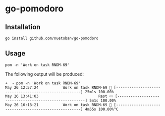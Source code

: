 # go-pomodoro

## Installation
```
go install github.com/nuetoban/go-pomodoro
```

## Usage
```
pom -n 'Work on task RNDM-69'
```

The following output will be produced:
```
➜  ~ pom -n 'Work on task RNDM-69'
May 26 12:57:24           Work on task RNDM-69 🍅 [------------------------------------------------------] 25m1s 100.00%
May 26 13:41:03                           Rest 💤 [-------------------------------------------------------] 5m1s 100.00%
May 26 16:13:21           Work on task RNDM-69 🍅 [------------------------------------------------------] 4m55s 100.00%^C
```